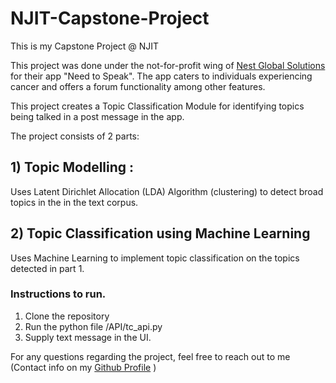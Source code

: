 # NJIT-Capstone-Project
This is my Capstone Project @ NJIT

This project was done under the not-for-profit wing of [Nest Global Solutions](https://nestsolutions.com/) for their app "Need to Speak". 
The app caters to individuals experiencing cancer and offers a forum functionality among other features. 

This project creates a Topic Classification Module for identifying topics being talked in a post message in the app.

The project consists of 2 parts:
## 1) Topic Modelling :
Uses Latent Dirichlet Allocation (LDA) Algorithm (clustering) to detect broad topics in the in the text corpus. 

## 2) Topic Classification using Machine Learning
Uses Machine Learning to implement topic classification on the topics detected in part 1. 

### Instructions to run.
1) Clone the repository
2) Run the python file /API/tc_api.py 
3) Supply text message in the UI. 

For any questions regarding the project, feel free to reach out to me (Contact info on my [Github Profile](https://github.com/ketkiambekar) )
